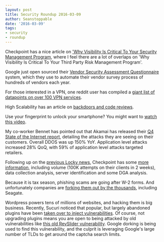 ```yaml
---
layout: post
title: Security Roundup 2016-03-09
author: Seanstoppable
date: '2016-03-09'
tags:
- security
- roundup
---
```


Checkpoint has a nice article on ['Why Visibility Is Critical To Your Security 
Management Program](http://bit.ly/1OZioib), where I feel there are a lot of 
overlaps on 'Why Visibility Is Critical To Your Third Party Risk Management Program'.

Google just open sourced their [Vendor Security Assessment 
Questionnaire](http://bit.ly/1URl2hs) 
system, which they use to automate their vendor survey process of hundreds of 
vendors each year.

For those interested in a VPN, one reddit user has compiled a [giant list of 
datapoints on over 100 VPN services](http://bit.ly/1QCb6VZ).

High Scalability has an article on [backdoors and code reviews](http://bit.ly/1Ykhu72).

Use your fingerprint to unlock your smartphone? You might want to [watch this 
video](http://bit.ly/1OZOKJL).

My co-worker Bennet has pointed out that Akamai has released their [Q4 State of 
the Internet report](http://akamai.me/1OZOkD1), 
detailing the attacks they are seeing on their customers. Overall DDOS was up 
150% YoY. Application level attacks increased 28% QoQ, with 59% of application 
level attacks targeted retailers.

Following up on the [previous Locky news](http://bit.ly/1TJJr9C), Checkpoint 
has some [more information](http://bit.ly/21kp8yb), 
including volume (100K attempts on their clients in 2 weeks), data collection 
analysis, server identification and some DGA analysis.

Because it is tax season, phishing scams are going after W-2 forms. And 
unfortunately companies are [forking them out by the thousands](http://bit.ly/1U2N1eo), 
including Seagate.

Wordpress powers tens of millions of websites, and hacking them is big business. 
Recently, Sucuri noticed that popular, but largely abandoned plugins have been 
[taken over to inject vulnerabilities](http://bit.ly/1QADqcu). 
Of course, not upgrading plugins means you are open to being attacked by old 
vulnerabilities like [this old RevSlider vulnerability](http://bit.ly/1OX3okY). 
Google dorking is being used to find this vulnerability, and the culprit is 
leveraging Google's large number of TLDs to get around the captcha search limits.
